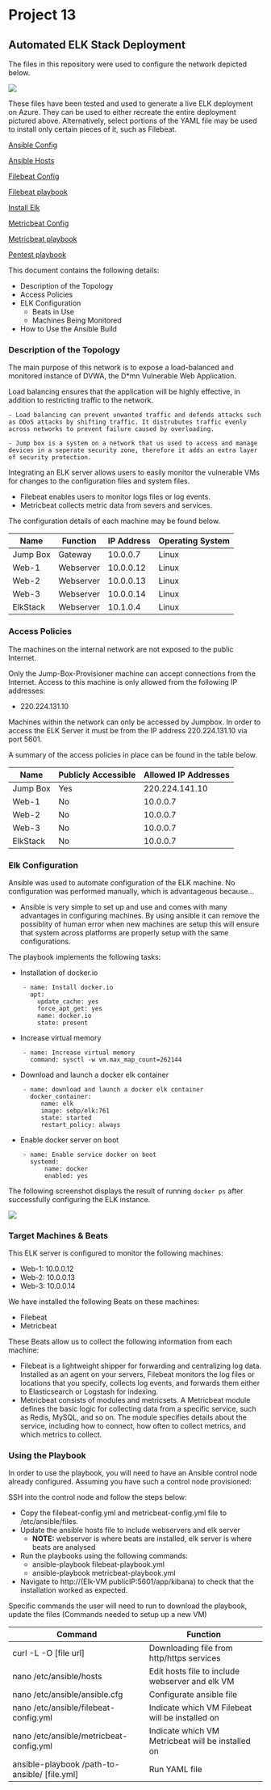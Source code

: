 # Project 13
 ## Automated ELK Stack Deployment

The files in this repository were used to configure the network depicted below.

![](https://github.com/VCheng222/Cybersecurity-USYD/blob/main/Week%2013%20-%20GitHub%20Fundamentals/Diagrams/Network-Topology.png)

These files have been tested and used to generate a live ELK deployment on Azure. They can be used to either recreate the entire deployment pictured above. Alternatively, select portions of the YAML file may be used to install only certain pieces of it, such as Filebeat.

  [Ansible Config](https://github.com/VCheng222/Cybersecurity-USYD/blob/main/Week%2013%20-%20GitHub%20Fundamentals/Ansible/ansible.cfg)
  
  [Ansible Hosts](https://github.com/VCheng222/Cybersecurity-USYD/blob/main/Week%2013%20-%20GitHub%20Fundamentals/Ansible/hosts)
  
  [Filebeat Config](https://github.com/VCheng222/Cybersecurity-USYD/blob/main/Week%2013%20-%20GitHub%20Fundamentals/Ansible/filebeat-config.yml)
  
  [Filebeat playbook](https://github.com/VCheng222/Cybersecurity-USYD/blob/main/Week%2013%20-%20GitHub%20Fundamentals/Ansible/filebeat-playbook.yml)
  
  [Install Elk](https://github.com/VCheng222/Cybersecurity-USYD/blob/main/Week%2013%20-%20GitHub%20Fundamentals/Ansible/install-elk.yml)
  
  [Metricbeat Config](https://github.com/VCheng222/Cybersecurity-USYD/blob/main/Week%2013%20-%20GitHub%20Fundamentals/Ansible/metricbeat-config.yml)
  
  [Metricbeat playbook](https://github.com/VCheng222/Cybersecurity-USYD/blob/main/Week%2013%20-%20GitHub%20Fundamentals/Ansible/metricbeat-playbook.yml)
  
  [Pentest playbook](https://github.com/VCheng222/Cybersecurity-USYD/blob/main/Week%2013%20-%20GitHub%20Fundamentals/Ansible/pentest.yml)

This document contains the following details:
- Description of the Topology
- Access Policies
- ELK Configuration
  - Beats in Use
  - Machines Being Monitored
- How to Use the Ansible Build


### Description of the Topology

The main purpose of this network is to expose a load-balanced and monitored instance of DVWA, the D*mn Vulnerable Web Application.

Load balancing ensures that the application will be highly effective, in addition to restricting traffic to the network.

    - Load balancing can prevent unwanted traffic and defends attacks such as DDoS attacks by shifting traffic. It distrubutes traffic evenly across networks to prevent failure caused by overloading.

    - Jump box is a system on a network that us used to access and manage devices in a seperate security zone, therefore it adds an extra layer of security protection.

Integrating an ELK server allows users to easily monitor the vulnerable VMs for changes to the configuration files and system files.
- Filebeat enables users to monitor logs files or log events.
- Metricbeat collects metric data from severs and services.

The configuration details of each machine may be found below.

| Name     | Function  | IP Address | Operating System |
|----------|-----------|------------|------------------|
| Jump Box | Gateway   | 10.0.0.7   | Linux            |
| Web-1    | Webserver | 10.0.0.12  | Linux            |
| Web-2    | Webserver | 10.0.0.13  | Linux            |
| Web-3    | Webserver | 10.0.0.14  | Linux            |
| ElkStack | Webserver | 10.1.0.4   | Linux            |

### Access Policies

The machines on the internal network are not exposed to the public Internet. 

Only the Jump-Box-Provisioner machine can accept connections from the Internet. Access to this machine is only allowed from the following IP addresses:
- 220.224.131.10

Machines within the network can only be accessed by Jumpbox. In order to access the ELK Server it must be from the IP address 220.224.131.10 via port 5601.

A summary of the access policies in place can be found in the table below.

| Name     | Publicly Accessible | Allowed IP Addresses |
|----------|---------------------|----------------------|
| Jump Box | Yes                 | 220.224.141.10       |
| Web-1    | No                  | 10.0.0.7             |
| Web-2    | No                  | 10.0.0.7             |
| Web-3    | No                  | 10.0.0.7             |
| ElkStack | No                  | 10.0.0.7             |

### Elk Configuration

Ansible was used to automate configuration of the ELK machine. No configuration was performed manually, which is advantageous because...
- Ansible is very simple to set up and use and comes with many advantages in configuring machines. By using ansible it can remove the possiblity of human error when new machines are setup this will ensure that system across platforms are properly setup with the same configurations.

The playbook implements the following tasks:
- Installation of docker.io
```#Install docker with apt
    - name: Install docker.io
      apt:
        update_cache: yes
        force_apt_get: yes
        name: docker.io
        state: present
 ```
- Increase virtual memory
```#Use command module
    - name: Increase virtual memory
      command: sysctl -w vm.max_map_count=262144
```
- Download and launch a docker elk container
```#Use docker_containter module
    - name: download and launch a docker elk container
      docker_container:
         name: elk
         image: sebp/elk:761
         state: started
         restart_policy: always
```
- Enable docker server on boot
```#Use systemd module
    - name: Enable service docker on boot
      systemd:
          name: docker
          enabled: yes
```

The following screenshot displays the result of running `docker ps` after successfully configuring the ELK instance.

![](https://github.com/VCheng222/Cybersecurity-USYD/blob/main/Week%2013%20-%20GitHub%20Fundamentals/Images/docker_ps_output.png)

### Target Machines & Beats
This ELK server is configured to monitor the following machines:
- Web-1: 10.0.0.12
- Web-2: 10.0.0.13
- Web-3: 10.0.0.14

We have installed the following Beats on these machines:
- Filebeat
- Metricbeat

These Beats allow us to collect the following information from each machine:
- Filebeat is a lightweight shipper for forwarding and centralizing log data. Installed as an agent on your servers, Filebeat monitors the log files or locations that you specify, collects log events, and forwards them either to Elasticsearch or Logstash for indexing.
- Metricbeat consists of modules and metricsets. A Metricbeat module defines the basic logic for collecting data from a specific service, such as Redis, MySQL, and so on. The module specifies details about the service, including how to connect, how often to collect metrics, and which metrics to collect.

### Using the Playbook
In order to use the playbook, you will need to have an Ansible control node already configured. Assuming you have such a control node provisioned: 

SSH into the control node and follow the steps below:
- Copy the filebeat-config.yml and metricbeat-config.yml file to /etc/ansible/files.
- Update the ansible hosts file to include webservers and elk server
    - **NOTE:** webserver is where beats are installed, elk server is where beats are analysed
- Run the playbooks using the following commands:
    - ansible-playbook filebeat-playbook.yml
    - ansible-playbook metricbeat-playbook.yml
- Navigate to http://(Elk-VM publicIP:5601/app/kibana) to check that the installation worked as expected.

Specific commands the user will need to run to download the playbook, update the files (Commands needed to setup up a new VM)

| Command                                       | Function                                          |
|-----------------------------------------------|---------------------------------------------------|
| curl -L -O [file url]                         | Downloading file from http/https services         |
| nano /etc/ansible/hosts                       | Edit hosts file to include webserver and elk VM   |
| nano /etc/ansible/ansible.cfg                 | Configurate ansible file                          |
| nano /etc/ansible/filebeat-config.yml         | Indicate which VM Filebeat will be installed on   |
| nano /etc/ansible/metricbeat-config.yml       | Indicate which VM Metricbeat will be installed on |
| ansible-playbook /path-to-ansible/ [file.yml] | Run YAML file                                     |

